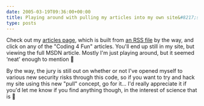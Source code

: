 ```yaml
---
date: 2005-03-19T09:36:00+00:00
title: Playing around with pulling my articles into my own site&#8217;s chrome&#8230;
type: posts
---
```

Check out my [articles page](http://www.duncanmackenzie.net/articles), which is built from [an RSS file](http://www.duncanmackenzie.net/articles/rss.xml) by the way, and click on any of the "Coding 4 Fun" articles. You'll end up still in my site, but viewing the full MSDN article. Mostly I'm just playing around, but it seemed &#8216;neat' enough to mention 🙂

By the way, the jury is still out on whether or not I've opened myself to various new security risks through this code, so if you want to try and hack my site using this new "pull" concept, go for it... I'd really appreciate it if you'd let me know if you find anything though, in the interest of science that is 🙂

